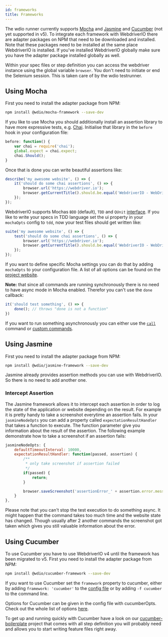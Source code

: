 ```yaml
---
id: frameworks
title: Frameworks
---
```


The wdio runner currently supports [Mocha](http://mochajs.org/) and [Jasmine](http://jasmine.github.io/) and [Cucumber](https://cucumber.io/) (not yet supported in v5). To integrate each framework with WebdriverIO there are adapter packages on NPM that need to be downloaded and installed. Note that these packages need to be installed at the same place WebdriverIO is installed. If you've installed WebdriverIO globally make sure you have the adapter package installed globally as well.

Within your spec files or step definition you can access the webdriver instance using the global variable `browser`. You don't need to initiate or end the Selenium session. This is taken care of by the wdio testrunner.

## Using Mocha

First you need to install the adapter package from NPM:

```sh
npm install @wdio/mocha-framework --save-dev
```

If you like to use Mocha you should additionally install an assertion library to have more expressive tests, e.g. [Chai](http://chaijs.com). Initialise that library in the `before` hook in your configuration file:

```js
before: function() {
    var chai = require('chai');
    global.expect = chai.expect;
    chai.Should();
}
```

Once that is done you can write beautiful assertions like:

```js
describe('my awesome website', () => {
    it('should do some chai assertions', () => {
        browser.url('https://webdriver.io');
        browser.getCurrentTitle().should.be.equal('WebdriverIO - WebDriver bindings for Node.js');
    });
});
```

WebdriverIO supports Mochas `BDD` (default), `TDD` and `QUnit` [interface](https://mochajs.org/#interfaces). If you like to write your specs in TDD language set the ui property in your `mochaOpts` config to `tdd`, now your test files should get written like:

```js
suite('my awesome website', () => {
    test('should do some chai assertions', () => {
        browser.url('https://webdriver.io');
        browser.getCurrentTitle().should.be.equal('WebdriverIO - WebDriver bindings for Node.js');
    });
});
```

If you want to define specific Mocha settings you can do that by adding `mochaOpts` to your configuration file. A list of all options can be found on the [project website](http://mochajs.org/).

__Note:__ that since all commands are running synchronously there is no need to have async mode in Mocha enabled. Therefor you can't use the `done` callback:

```js
it('should test something', () => {
    done(); // throws "done is not a function"
})
```

If you want to run something asynchronously you can either use the [`call`](api/browser/call.md) command or [custom commands](CustomCommands.md).

## Using Jasmine

First you need to install the adapter package from NPM:

```sh
npm install @wdio/jasmine-framework --save-dev
```

Jasmine already provides assertion methods you can use with WebdriverIO. So there is no need to add another one.

### Intercept Assertion

The Jasmine framework allows it to intercept each assertion in order to log the state of the application or website depending on the result. For example it is pretty handy to take a screenshot everytime an assertion fails. In your `jasmineNodeOpts` you can add a property called `expectationResultHandler` that takes a function to execute. The function parameter give you information about the result of the assertion. The following example demonstrate how to take a screenshot if an assertion fails:

```js
jasmineNodeOpts: {
    defaultTimeoutInterval: 10000,
    expectationResultHandler: function(passed, assertion) {
        /**
         * only take screenshot if assertion failed
         */
        if(passed) {
            return;
        }

        browser.saveScreenshot('assertionError_' + assertion.error.message + '.png');
    }
},
```

Please note that you can't stop the test execution to do something async. It might happen that
the command takes too much time and the website state has changed. Though usually after 2 another
commands the screenshot got taken which gives you still valuable information about the error.

## Using Cucumber

To use Cucumber you have to use WebdriverIO v4 until the framework has been migrated to v5. First you need to install the adapter package from NPM:

```sh
npm install @wdio/cucumber-framework --save-dev
```

If you want to use Cucumber set the `framework` property to cucumber, either by adding `framework: 'cucumber'` to the [config file](ConfigurationFile.md) or by adding `-f cucumber` to the command line.

Options for Cucumber can be given in the config file with cucumberOpts. Check out the whole list of options [here](https://github.com/webdriverio/webdriverio/tree/master/packages/wdio-cucumber-framework#cucumberopts-options).

To get up and running quickly with Cucumber have a look on our [cucumber-boilerplate](https://github.com/webdriverio/cucumber-boilerplate) project that comes with all step definition you will probably need and allows you to start writing feature files right away.
